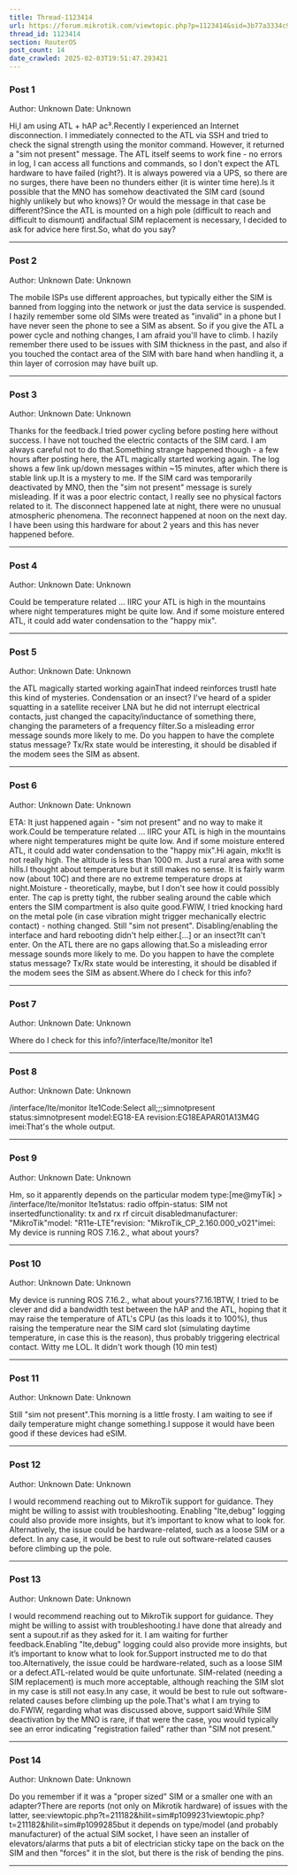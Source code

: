 ```yaml
---
title: Thread-1123414
url: https://forum.mikrotik.com/viewtopic.php?p=1123414&sid=3b77a3334c914448dbbc02bfdff4c3aa#p1123414
thread_id: 1123414
section: RouterOS
post_count: 14
date_crawled: 2025-02-03T19:51:47.293421
---
```


### Post 1
Author: Unknown
Date: Unknown

Hi,I am using ATL + hAP ac³.Recently I experienced an Internet disconnection. I immediately connected to the ATL via SSH and tried to check the signal strength using the monitor command. However, it returned a "sim not present" message. The ATL itself seems to work fine - no errors in log, I can access all functions and commands, so I don't expect the ATL hardware to have failed (right?). It is always powered via a UPS, so there are no surges, there have been no thunders either (it is winter time here).Is it possible that the MNO has somehow deactivated the SIM card (sound highly unlikely but who knows)? Or would the message in that case be different?Since the ATL is mounted on a high pole (difficult to reach and difficult to dismount) andifactual SIM replacement is necessary, I decided to ask for advice here first.So, what do you say?

---
### Post 2
Author: Unknown
Date: Unknown

The mobile ISPs use different approaches, but typically either the SIM is banned from logging into the network or just the data service is suspended. I hazily remember some old SIMs were treated as "invalid" in a phone but I have never seen the phone to see a SIM as absent. So if you give the ATL a power cycle and nothing changes, I am afraid you'll have to climb. I hazily remember there used to be issues with SIM thickness in the past, and also if you touched the contact area of the SIM with bare hand when handling it, a thin layer of corrosion may have built up.

---
### Post 3
Author: Unknown
Date: Unknown

Thanks for the feedback.I tried power cycling before posting here without success. I have not touched the electric contacts of the SIM card. I am always careful not to do that.Something strange happened though - a few hours after posting here, the ATL magically started working again. The log shows a few link up/down messages within ~15 minutes, after which there is stable link up.It is a mystery to me. If the SIM card was temporarily deactivated by MNO, then the "sim not present" message is surely misleading. If it was a poor electric contact, I really see no physical factors related to it. The disconnect happened late at night, there were no unusual atmospheric phenomena. The reconnect happened at noon on the next day. I have been using this hardware for about 2 years and this has never happened before.

---
### Post 4
Author: Unknown
Date: Unknown

Could be temperature related ... IIRC your ATL is high in the mountains where night temperatures might be quite low. And if some moisture entered ATL, it could add water condensation to the "happy mix".

---
### Post 5
Author: Unknown
Date: Unknown

the ATL magically started working againThat indeed reinforces trustI hate this kind of mysteries. Condensation or an insect? I've heard of a spider squatting in a satellite receiver LNA but he did not interrupt electrical contacts, just changed the capacity/inductance of something there, changing the parameters of a frequency filter.So a misleading error message sounds more likely to me. Do you happen to have the complete status message? Tx/Rx state would be interesting, it should be disabled if the modem sees the SIM as absent.

---
### Post 6
Author: Unknown
Date: Unknown

ETA: It just happened again - "sim not present" and no way to make it work.Could be temperature related ... IIRC your ATL is high in the mountains where night temperatures might be quite low. And if some moisture entered ATL, it could add water condensation to the "happy mix".Hi again, mkx!It is not really high. The altitude is less than 1000 m. Just a rural area with some hills.I thought about temperature but it still makes no sense. It is fairly warm now (about 10C) and there are no extreme temperature drops at night.Moisture - theoretically, maybe, but I don't see how it could possibly enter. The cap is pretty tight, the rubber sealing around the cable which enters the SIM compartment is also quite good.FWIW, I tried knocking hard on the metal pole (in case vibration might trigger mechanically electric contact) - nothing changed. Still "sim not present". Disabling/enabling the interface and hard rebooting didn't help either.[...] or an insect?It can't enter. On the ATL there are no gaps allowing that.So a misleading error message sounds more likely to me. Do you happen to have the complete status message? Tx/Rx state would be interesting, it should be disabled if the modem sees the SIM as absent.Where do I check for this info?

---
### Post 7
Author: Unknown
Date: Unknown

Where do I check for this info?/interface/lte/monitor lte1

---
### Post 8
Author: Unknown
Date: Unknown

/interface/lte/monitor lte1Code:Select all;;;simnotpresent
    status:simnotpresent
     model:EG18-EA
  revision:EG18EAPAR01A13M4G
      imei:<hiddenforprivacy reasons>That's the whole output.

---
### Post 9
Author: Unknown
Date: Unknown

Hm, so it apparently depends on the particular modem type:[me@myTik] > /interface/lte/monitor lte1status: radio offpin-status: SIM not insertedfunctionality: tx and rx rf circuit disabledmanufacturer: "MikroTik"model: "R11e-LTE"revision: "MikroTik_CP_2.160.000_v021"imei: <hidden for privacy reasons>My device is running ROS 7.16.2., what about yours?

---
### Post 10
Author: Unknown
Date: Unknown

My device is running ROS 7.16.2., what about yours?7.16.1BTW, I tried to be clever and did a bandwidth test between the hAP and the ATL, hoping that it may raise the temperature of ATL's CPU (as this loads it to 100%), thus raising the temperature near the SIM card slot (simulating daytime temperature, in case this is the reason), thus probably triggering electrical contact. Witty me LOL. It didn't work though (10 min test)

---
### Post 11
Author: Unknown
Date: Unknown

Still "sim not present".This morning is a little frosty. I am waiting to see if daily temperature might change something.I suppose it would have been good if these devices had eSIM.

---
### Post 12
Author: Unknown
Date: Unknown

I would recommend reaching out to MikroTik support for guidance. They might be willing to assist with troubleshooting. Enabling "lte,debug" logging could also provide more insights, but it’s important to know what to look for. Alternatively, the issue could be hardware-related, such as a loose SIM or a defect. In any case, it would be best to rule out software-related causes before climbing up the pole.

---
### Post 13
Author: Unknown
Date: Unknown

I would recommend reaching out to MikroTik support for guidance. They might be willing to assist with troubleshooting.I have done that already and sent a supout.rif as they asked for it. I am waiting for further feedback.Enabling "lte,debug" logging could also provide more insights, but it’s important to know what to look for.Support instructed me to do that too.Alternatively, the issue could be hardware-related, such as a loose SIM or a defect.ATL-related would be quite unfortunate. SIM-related (needing a SIM replacement) is much more acceptable, although reaching the SIM slot in my case is still not easy.In any case, it would be best to rule out software-related causes before climbing up the pole.That's what I am trying to do.FWIW, regarding what was discussed above, support said:While SIM deactivation by the MNO is rare, if that were the case, you would typically see an error indicating "registration failed" rather than "SIM not present."

---
### Post 14
Author: Unknown
Date: Unknown

Do you remember if it was a "proper sized" SIM or a smaller one with an adapter?There are reports (not only on Mikrotik hardware) of issues with the latter, see:viewtopic.php?t=211182&hilit=sim#p1099231viewtopic.php?t=211182&hilit=sim#p1099285but it depends on type/model (and probably manufacturer) of the actual SIM socket, I have seen an installer of elevators/alarms that puts a bit of electrician sticky tape on the back on the SIM and then "forces" it in the slot, but there is the risk of bending the pins.

---
